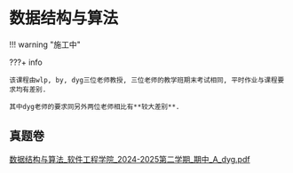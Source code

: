 # 数据结构与算法

!!! warning "施工中"

???+ info

    该课程由wlp, by, dyg三位老师教授, 三位老师的教学班期末考试相同, 平时作业与课程要求均有差别.

    其中dyg老师的要求同另外两位老师相比有**较大差别**.

## 真题卷

[数据结构与算法_软件工程学院_2024-2025第二学期_期中_A_dyg.pdf](../res/%E8%BD%AF%E4%BB%B6%E5%B7%A5%E7%A8%8B%E5%AD%A6%E9%99%A2/%E6%95%B0%E6%8D%AE%E7%BB%93%E6%9E%84%E4%B8%8E%E7%AE%97%E6%B3%95/%E7%9C%9F%E9%A2%98%E5%8D%B7/%E6%95%B0%E6%8D%AE%E7%BB%93%E6%9E%84%E4%B8%8E%E7%AE%97%E6%B3%95_%E8%BD%AF%E4%BB%B6%E5%B7%A5%E7%A8%8B%E5%AD%A6%E9%99%A2_2024-2025%E7%AC%AC%E4%BA%8C%E5%AD%A6%E6%9C%9F_%E6%9C%9F%E4%B8%AD_A_dyg.pdf)

    